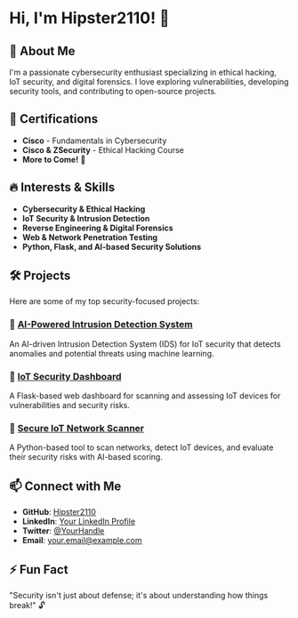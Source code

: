 # Hi, I'm Hipster2110! 👋

## 🚀 About Me
I'm a passionate cybersecurity enthusiast specializing in ethical hacking, IoT security, and digital forensics. I love exploring vulnerabilities, developing security tools, and contributing to open-source projects.

## 🔐 Certifications
- **Cisco** - Fundamentals in Cybersecurity
- **Cisco & ZSecurity** - Ethical Hacking Course
- **More to Come!** 🚀

## 🔥 Interests & Skills
- **Cybersecurity & Ethical Hacking**
- **IoT Security & Intrusion Detection**
- **Reverse Engineering & Digital Forensics**
- **Web & Network Penetration Testing**
- **Python, Flask, and AI-based Security Solutions**

## 🛠️ Projects
Here are some of my top security-focused projects:

### 🔹 [AI-Powered Intrusion Detection System](https://github.com/Hipster2110/AI-PoweredIntrusionDetectionSystem-IDS-forIoTSecurity)
An AI-driven Intrusion Detection System (IDS) for IoT security that detects anomalies and potential threats using machine learning.

### 🔹 [IoT Security Dashboard](https://github.com/Hipster2110/iot_security_dashboard)
A Flask-based web dashboard for scanning and assessing IoT devices for vulnerabilities and security risks.

### 🔹 [Secure IoT Network Scanner](https://github.com/Hipster2110/Scan-SecureIoTDevicesNetwork)
A Python-based tool to scan networks, detect IoT devices, and evaluate their security risks with AI-based scoring.

## 📫 Connect with Me
- **GitHub**: [Hipster2110](https://github.com/Hipster2110)
- **LinkedIn**: [Your LinkedIn Profile](#)
- **Twitter**: [@YourHandle](#)
- **Email**: your.email@example.com

## ⚡ Fun Fact
"Security isn't just about defense; it's about understanding how things break!" 🔓


